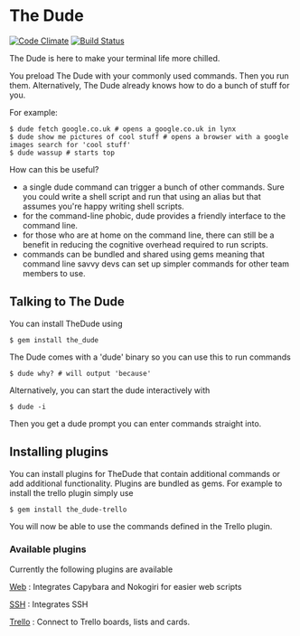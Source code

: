 # The Dude

[![Code Climate](https://codeclimate.com/github/adamphillips/the_dude.png)](https://codeclimate.com/github/adamphillips/the\_dude)
[![Build Status](https://travis-ci.org/adamphillips/the_dude.png?branch=master)](https://travis-ci.org/adamphillips/the\_dude)

The Dude is here to make your terminal life more chilled.

You preload The Dude with your commonly used commands. Then you run them.
Alternatively, The Dude already knows how to do a bunch of stuff for you.

For example:

```shell
$ dude fetch google.co.uk # opens a google.co.uk in lynx
$ dude show me pictures of cool stuff # opens a browser with a google images search for 'cool stuff'
$ dude wassup # starts top
```

How can this be useful?
- a single dude command can trigger a bunch of other commands.  Sure you
  could write a shell script and run that using an alias but that assumes
  you're happy writing shell scripts.
- for the command-line phobic, dude provides a friendly interface to the
  command line.
- for those who are at home on the command line, there can still be a benefit
  in reducing the cognitive overhead required to run scripts.
- commands can be bundled and shared using gems meaning that command line savvy
  devs can set up simpler commands for other team members to use.

## Talking to The Dude

You can install TheDude using

```shell
$ gem install the_dude
```

The Dude comes with a 'dude' binary so you can use this to run commands

```shell
$ dude why? # will output 'because'
```

Alternatively, you can start the dude interactively with

```shell
$ dude -i
```

Then you get a dude prompt you can enter commands straight into.

## Installing plugins

You can install plugins for TheDude that contain additional commands or add additional functionality. Plugins are bundled as gems. For example to install the trello plugin simply use

```shell
$ gem install the_dude-trello
```

You will now be able to use the commands defined in the Trello plugin.

### Available plugins

Currently the following plugins are available

[Web](https://github.com/adamphillips/the_dude-web) : 
Integrates Capybara and Nokogiri for easier web scripts

[SSH](https://github.com/adamphillips/the_dude-ssh) :
Integrates SSH

[Trello](https://github.com/adamphillips/the_dude-trello) :
Connect to Trello boards, lists and cards.
